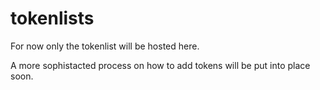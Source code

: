 # tokenlists

For now only the tokenlist will be hosted here. 

A more sophistacted process on how to add tokens will be put into place soon.

